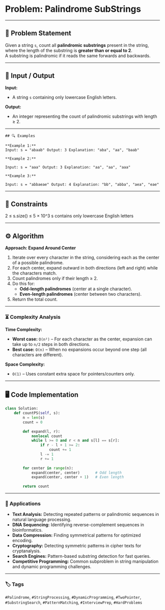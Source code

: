 # Problem: Palindrome SubStrings
---

## 📜 Problem Statement
Given a string `s`, count all **palindromic substrings** present in the string, where the length of the substring is **greater than or equal to 2**.  
A substring is palindromic if it reads the same forwards and backwards.

---

## 📝 Input / Output

**Input:**  
- A string `s` containing only lowercase English letters.

**Output:**  
- An integer representing the count of palindromic substrings with length ≥ 2.

---
```text
## 🔍 Examples

**Example 1:**
Input: s = "abaab" Output: 3 Explanation: "aba", "aa", "baab"

**Example 2:**

Input: s = "aaa" Output: 3 Explanation: "aa", "aa", "aaa"

**Example 3:**

Input: s = "abbaeae" Output: 4 Explanation: "bb", "abba", "aea", "eae"
```
---

## 🔹 Constraints

2 ≤ s.size() ≤ 5 × 10^3 s contains only lowercase English letters

---

## ⚙️ Algorithm
**Approach: Expand Around Center**
1. Iterate over every character in the string, considering each as the center of a possible palindrome.
2. For each center, expand outward in both directions (left and right) while the characters match.
3. Count palindromes only if their length ≥ 2.
4. Do this for:
   - **Odd-length palindromes** (center at a single character).
   - **Even-length palindromes** (center between two characters).
5. Return the total count.

---
### ⏳ Complexity Analysis

**Time Complexity:**  
- **Worst case:** `O(n²)` – For each character as the center, expansion can take up to `n/2` steps in both directions.  
- **Best case:** `O(n)` – When no expansions occur beyond one step (all characters are different).  

**Space Complexity:**  
- `O(1)` – Uses constant extra space for pointers/counters only.
---
## 🖥️ Code Implementation

```python
class Solution:
    def countPS(self, s):
        n = len(s)
        count = 0
        
        def expand(l, r):
            nonlocal count
            while l >= 0 and r < n and s[l] == s[r]:
                if r - l + 1 >= 2:
                    count += 1
                l -= 1
                r += 1
        
        for center in range(n):
            expand(center, center)       # Odd length
            expand(center, center + 1)   # Even length
        
        return count
```
---

### 📌 Applications

- **Text Analysis:** Detecting repeated patterns or palindromic sequences in natural language processing.  
- **DNA Sequencing:** Identifying reverse-complement sequences in bioinformatics.  
- **Data Compression:** Finding symmetrical patterns for optimized encoding.  
- **Cryptography:** Detecting symmetric patterns in cipher texts for cryptanalysis.  
- **Search Engines:** Pattern-based substring detection for fast queries.  
- **Competitive Programming:** Common subproblem in string manipulation and dynamic programming challenges.
---
### 🏷️ Tags
`#Palindrome`, `#StringProcessing`, `#DynamicProgramming`, `#TwoPointer`, `#SubstringSearch`, `#PatternMatching`, `#InterviewPrep`, `#HardProblems`


